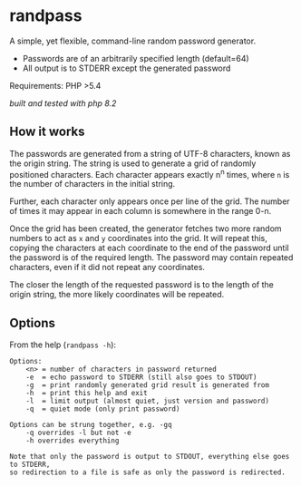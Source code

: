 # randpass

A simple, yet flexible, command-line random password generator.

  - Passwords are of an arbitrarily specified length (default=64)
  - All output is to STDERR except the generated password

Requirements: PHP >5.4

_built and tested with php 8.2_

## How it works
The passwords are generated from a string of UTF-8 characters, known as the origin string. The string is used to generate a grid of randomly positioned characters. Each character appears exactly n<sup>n</sup> times, where `n` is the number of characters in the initial string.

Further, each character only appears once per line of the grid. The number of times it may appear in each column is somewhere in the range 0-n.

Once the grid has been created, the generator fetches two more random numbers to act as `x` and `y` coordinates into the grid. It will repeat this, copying the characters at each coordinate to the end of the password until the password is of the required length. The password may contain repeated characters, even if it did not repeat any coordinates.

The closer the length of the requested password is to the length of the origin string, the more likely coordinates will be repeated.

## Options
From the help (`randpass -h`):

```
Options:
    <n> = number of characters in password returned
    -e  = echo password to STDERR (still also goes to STDOUT)
    -g  = print randomly generated grid result is generated from
    -h  = print this help and exit
    -l  = limit output (almost quiet, just version and password)
    -q  = quiet mode (only print password)

Options can be strung together, e.g. -gq
    -q overrides -l but not -e
    -h overrides everything

Note that only the password is output to STDOUT, everything else goes to STDERR,
so redirection to a file is safe as only the password is redirected.
```
